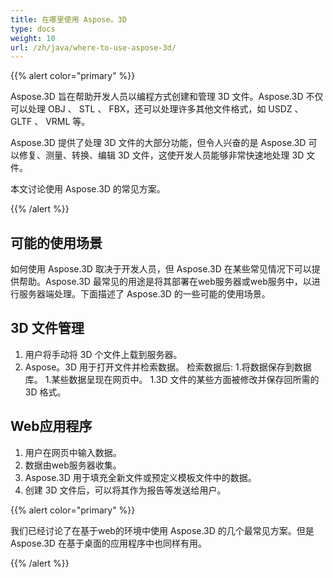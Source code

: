 ```yaml
---
title: 在哪里使用 Aspose。3D
type: docs
weight: 10
url: /zh/java/where-to-use-aspose-3d/
---
```

{{% alert color="primary" %}} 

Aspose.3D 旨在帮助开发人员以编程方式创建和管理 3D 文件。Aspose.3D 不仅可以处理 OBJ 、 STL 、 FBX，还可以处理许多其他文件格式，如 USDZ 、 GLTF 、 VRML 等。

Aspose.3D 提供了处理 3D 文件的大部分功能，但令人兴奋的是 Aspose.3D 可以修复、测量、转换、编辑 3D 文件，这使开发人员能够非常快速地处理 3D 文件。

本文讨论使用 Aspose.3D 的常见方案。

{{% /alert %}} 
##  **可能的使用场景**
如何使用 Aspose.3D 取决于开发人员，但 Aspose.3D 在某些常见情况下可以提供帮助。Aspose.3D 最常见的用途是将其部署在web服务器或web服务中，以进行服务器端处理。下面描述了 Aspose.3D 的一些可能的使用场景。
##  **3D 文件管理**
1. 用户将手动将 3D 个文件上载到服务器。
1. Aspose。3D 用于打开文件并检索数据。
检索数据后:
1.将数据保存到数据库。
1.某些数据呈现在网页中。
1.3D 文件的某些方面被修改并保存回所需的 3D 格式。
##  **Web应用程序**
1. 用户在网页中输入数据。
1. 数据由web服务器收集。
1. Aspose.3D 用于填充全新文件或预定义模板文件中的数据。
1. 创建 3D 文件后，可以将其作为报告等发送给用户。

{{% alert color="primary" %}} 

我们已经讨论了在基于web的环境中使用 Aspose.3D 的几个最常见方案。但是 Aspose.3D 在基于桌面的应用程序中也同样有用。

{{% /alert %}}

